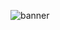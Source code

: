 ![banner](https://miro.medium.com/max/800/1*RIANcAESOEI6IbMbxvE5Aw.jpeg)

<!--
https://github-readme-stats.vercel.app/api?username=amirhusseinSSoori&show_icons=true)
**amirhusseinSSoori/amirhusseinSSoori** is a ✨ _special_ ✨ repository because its `README.md` (this file) appears on your GitHub profile.
![Anurag's GitHub stats](https://github-readme-stats.vercel.app/api?username=amirhusseinSSoori&count_private=true&theme=flag-india)
Here are some ideas to get you started:

- 🔭 I’m currently working on ...
- 🌱 I’m currently learning ...
- 👯 I’m looking to collaborate on ...
- 🤔 I’m looking for help with ...
- 💬 Ask me about ...
- 📫 How to reach me: ...
- 😄 Pronouns: ...
- ⚡ Fun fact: ...
-->
